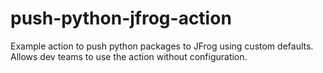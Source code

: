 # push-python-jfrog-action
Example action to push python packages to JFrog using custom defaults. Allows dev teams to use the action without configuration.
